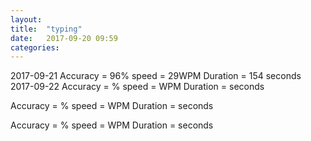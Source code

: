 ```yaml
---
layout: 
title:  "typing"
date:   2017-09-20 09:59
categories: 
---
```

2017-09-21
Accuracy = 96%
speed = 29WPM
Duration = 154 seconds
2017-09-22
Accuracy = %
speed = WPM
Duration =  seconds

Accuracy = %
speed = WPM
Duration = seconds

Accuracy = %
speed = WPM
Duration = seconds
